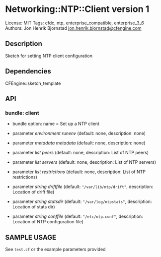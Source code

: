 # Networking::NTP::Client version 1

License: MIT
Tags: cfdc, ntp, enterprise_compatible, enterprise_3_6
Authors: Jon Henrik Bjornstad <jon.henrik.bjornstad@cfengine.com>

## Description
Sketch for setting NTP client configuration

## Dependencies
CFEngine::sketch_template

## API
### bundle: client
* bundle option: name = Set up a NTP client

* parameter _environment_ *runenv* (default: none, description: none)

* parameter _metadata_ *metadata* (default: none, description: none)

* parameter _list_ *peers* (default: none, description: List of NTP peers)

* parameter _list_ *servers* (default: none, description: List of NTP servers)

* parameter _list_ *restrictions* (default: none, description: List of NTP restrictions)

* parameter _string_ *driftfile* (default: `"/var/lib/ntp/drift"`, description: Location of drift file)

* parameter _string_ *statsdir* (default: `"/var/log/ntpstats"`, description: Location of stats dir)

* parameter _string_ *conffile* (default: `"/etc/ntp.conf"`, description: Location of NTP configuration file)


## SAMPLE USAGE
See `test.cf` or the example parameters provided

